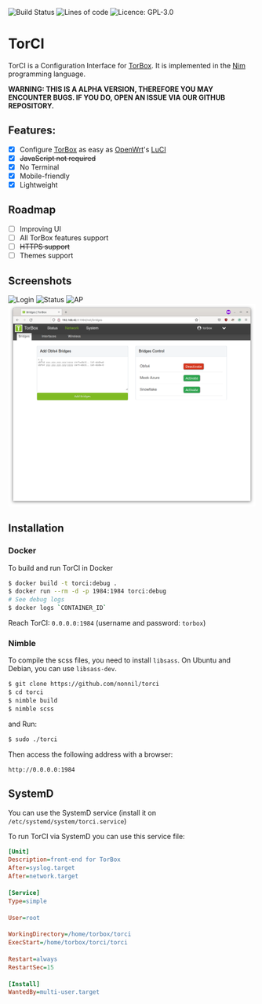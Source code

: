![Build Status](https://github.com/nonnil/TorCI/workflows/Test%20TorCI/badge.svg)
![Lines of code](https://tokei.rs/b1/github/nonnil/torci?category=code)
![Licence: GPL-3.0](https://img.shields.io/github/license/nonnil/TorCI)

# TorCI

TorCI is a Configuration Interface for [TorBox](https://github.com/radio24/torbox). It is implemented in the [Nim](https://nim-lang.org) programming language.

<b>WARNING: THIS IS A ALPHA VERSION, THEREFORE YOU MAY ENCOUNTER BUGS. IF YOU DO, OPEN AN ISSUE VIA OUR GITHUB REPOSITORY.</b>

## Features:

-   [x] Configure [TorBox](https://radio24/torbox) as easy as [OpenWrt](https://github.com/openwrt)'s [LuCI](https://github.com/openwrt/luci)
-   [x] ~~JavaScript not required~~
-   [x] No Terminal
-   [x] Mobile-friendly
-   [x] Lightweight

## Roadmap

-	[ ] Improving UI
-	[ ] All TorBox features support
-	[ ] ~~HTTPS support~~
-	[ ] Themes support

## Screenshots
![Login](https://user-images.githubusercontent.com/85566220/168503740-bef02761-800c-4f16-b792-17c85de6079c.png)
![Status](https://user-images.githubusercontent.com/85566220/168497464-1be40b4f-36a1-4ab6-b249-653930855495.png)
![AP](https://user-images.githubusercontent.com/85566220/168503738-fb434bae-ec40-4c90-b0f0-4541c6c3a6a4.png)
![Bridges](bridges.png)

## Installation

### Docker

To build and run TorCI in Docker

```bash
$ docker build -t torci:debug .
$ docker run --rm -d -p 1984:1984 torci:debug
# See debug logs
$ docker logs `CONTAINER_ID`
```

Reach TorCI: `0.0.0.0:1984` (username and password: `torbox`)

### Nimble

To compile the scss files, you need to install `libsass`. On Ubuntu and Debian, you can use `libsass-dev`.

```bash
$ git clone https://github.com/nonnil/torci
$ cd torci
$ nimble build
$ nimble scss
```

and Run:

```bash
$ sudo ./torci
```

Then access the following address with a browser:

```
http://0.0.0.0:1984
```
## SystemD
You can use the SystemD service (install it on `/etc/systemd/system/torci.service`)

To run TorCI via SystemD you can use this service file:

```ini
[Unit]
Description=front-end for TorBox
After=syslog.target
After=network.target

[Service]
Type=simple

User=root

WorkingDirectory=/home/torbox/torci
ExecStart=/home/torbox/torci/torci

Restart=always
RestartSec=15

[Install]
WantedBy=multi-user.target
```
